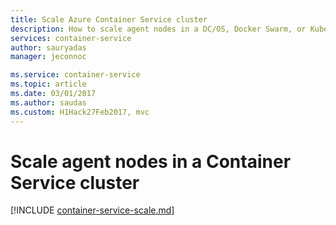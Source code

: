 ```yaml
---
title: Scale Azure Container Service cluster 
description: How to scale agent nodes in a DC/OS, Docker Swarm, or Kubernetes cluster in Azure Container Service using the Azure CLI or Azure portal.
services: container-service
author: sauryadas
manager: jeconnoc

ms.service: container-service
ms.topic: article
ms.date: 03/01/2017
ms.author: saudas
ms.custom: H1Hack27Feb2017, mvc
---
```


# Scale agent nodes in a Container Service cluster

[!INCLUDE [container-service-scale.md](../../../includes/container-service-scale.md)]